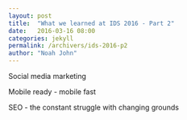 ```yaml
---
layout: post
title:  "What we learned at IDS 2016 - Part 2"
date:   2016-03-16 08:00
categories: jekyll
permalink: /archivers/ids-2016-p2
author: "Noah John"
---
```


Social media marketing

Mobile ready - mobile fast

SEO - the constant struggle with changing grounds



